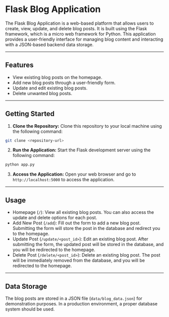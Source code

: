 # Flask Blog Application

The Flask Blog Application is a web-based platform that allows users to create, view, update, and delete blog posts. It
is built using the Flask framework, which is a micro web framework for Python. This application provides a user-friendly
interface for managing blog content and interacting with a JSON-based backend data storage.

---

## Features

- View existing blog posts on the homepage.
- Add new blog posts through a user-friendly form.
- Update and edit existing blog posts.
- Delete unwanted blog posts.

---

## Getting Started

1. **Clone the Repository:** Clone this repository to your local machine using the following command:

```bash 
git clone <repository-url>
```

2. **Run the Application:** Start the Flask development server using the following command:

```bash 
python app.py
```

3. **Access the Application:** Open your web browser and go to `http://localhost:5000` to access the application.

---

## Usage

- Homepage (`/`): View all existing blog posts. You can also access the update and delete options for each post.
- Add New Post (`/add`): Fill out the form to add a new blog post. Submitting the form will store the post in the
  database and redirect you to the homepage.
- Update Post (`/update/<post_id>`): Edit an existing blog post. After submitting the form, the updated post will be
  stored in the database, and you will be redirected to the homepage.
- Delete Post (`/delete/<post_id>`): Delete an existing blog post. The post will be immediately removed from the
  database, and you will be redirected to the homepage.

---

## Data Storage

The blog posts are stored in a JSON file (`data/blog_data.json`) for demonstration purposes. In a production
environment, a proper database system should be used.
